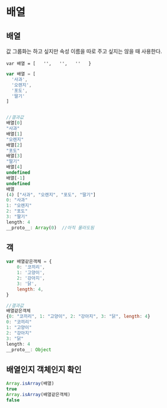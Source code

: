 # 배열

## 배열

값 그룹화는 하고 싶지만 속성 이름을 따로 주고 싶지는 않을 때 사용한다.

`var 배열 = [  
  '',  
  '',  
  ''  
}`

```javascript
var 배열 = [
  '사과',
  '오렌지',
  '포도',
  '딸기'
]


//결과값 
배열[0]
"사과"
배열[1]
"오렌지"
배열[2]
"포도"
배열[3]
"딸기"
배열[4]
undefined
배열[-1]
undefined
배열
(4) ["사과", "오렌지", "포도", "딸기"]
0: "사과"
1: "오렌지"
2: "포도"
3: "딸기"
length: 4
__proto__: Array(0)  //아직 몰라도됨
```

## 객

```javascript
var 배열같은객체 = {
    0: '코끼리',
    1: '고양이',
    2: '강아지',
    3: '닭',
    length: 4,
}

//결과값
배열같은객체
{0: "코끼리", 1: "고양이", 2: "강아지", 3: "닭", length: 4}
0: "코끼리"
1: "고양이"
2: "강아지"
3: "닭"
length: 4
__proto__: Object
```

## 배열인지 객체인지 확인

```javascript
Array.isArray(배열)
true
Array.isArray(배열같은객체)
false
```




